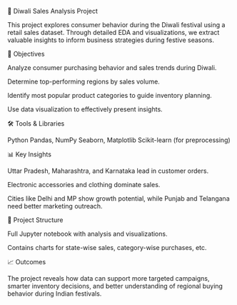 🎉 Diwali Sales Analysis Project

This project explores consumer behavior during the Diwali festival using a retail sales dataset. Through detailed EDA and visualizations, we extract valuable insights to inform business strategies during festive seasons.



📌 Objectives

Analyze consumer purchasing behavior and sales trends during Diwali.

Determine top-performing regions by sales volume.

Identify most popular product categories to guide inventory planning.

Use data visualization to effectively present insights.


🛠️ Tools & Libraries

Python
Pandas, NumPy
Seaborn, Matplotlib
Scikit-learn (for preprocessing)


📊 Key Insights

Uttar Pradesh, Maharashtra, and Karnataka lead in customer orders.

Electronic accessories and clothing dominate sales.

Cities like Delhi and MP show growth potential, while Punjab and Telangana need better marketing outreach.


📁 Project Structure

Full Jupyter notebook with analysis and visualizations.

Contains charts for state-wise sales, category-wise purchases, etc.


📈 Outcomes

The project reveals how data can support more targeted campaigns, smarter inventory decisions, and better understanding of regional buying behavior during Indian festivals.

